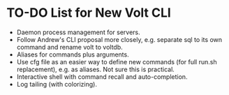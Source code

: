 # TO-DO List for New Volt CLI

* Daemon process management for servers.
* Follow Andrew's CLI proposal more closely, e.g. separate sql to its own
  command and rename volt to voltdb.
* Aliases for commands plus arguments.
* Use cfg file as an easier way to define new commands (for full run.sh
  replacement), e.g. as aliases. Not sure this is practical.
* Interactive shell with command recall and auto-completion.
* Log tailing (with colorizing).
